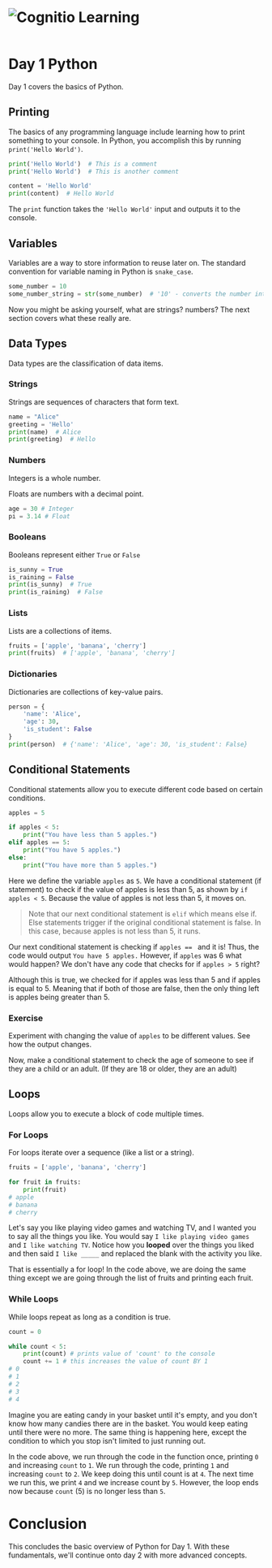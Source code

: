 
<div style="display:flex;align-items:center;">
<img src="https://www.simpleimageresizer.com/_uploads/photos/f70c0da8/favicon1_75_1_61.png"/>
<h1>Cognitio Learning</h1>
</div>

# Day 1 Python
Day 1 covers the basics of Python.

## Printing
The basics of any programming language include learning how to print something to your console. In Python, you accomplish this by running `print('Hello World')`.

```py
print('Hello World')  # This is a comment
print('Hello World')  # This is another comment

content = 'Hello World'
print(content)  # Hello World
```
The `print` function takes the `'Hello World'` input and outputs it to the console.

## Variables
Variables are a way to store information to reuse later on. The standard convention for variable naming in Python is `snake_case`.

```py
some_number = 10
some_number_string = str(some_number)  # '10' - converts the number into a string format
```

Now you might be asking yourself, what are strings? numbers? The next section covers what these really are.

## Data Types
Data types are the classification of data items. 

### Strings
Strings are sequences of characters that form text.

```py
name = "Alice"
greeting = 'Hello'
print(name)  # Alice
print(greeting)  # Hello
```

### Numbers
Integers is a whole number.

Floats are numbers with a decimal point.
```py
age = 30 # Integer
pi = 3.14 # Float
```

### Booleans
Booleans represent either `True` or `False`

```py
is_sunny = True
is_raining = False
print(is_sunny)  # True
print(is_raining)  # False
```

### Lists
Lists are a collections of items. 

```py
fruits = ['apple', 'banana', 'cherry']
print(fruits)  # ['apple', 'banana', 'cherry']
```

### Dictionaries
Dictionaries are collections of key-value pairs. 

```py
person = {
    'name': 'Alice',
    'age': 30,
    'is_student': False
}
print(person)  # {'name': 'Alice', 'age': 30, 'is_student': False}
```

## Conditional Statements
Conditional statements allow you to execute different code based on certain conditions.

```py
apples = 5

if apples < 5:
    print("You have less than 5 apples.")
elif apples == 5:
    print("You have 5 apples.")
else:
    print("You have more than 5 apples.")
```
Here we define the variable `apples` as `5`. We have a conditional statement (if statement) to check if the value of apples is less than 5, as shown by `if apples < 5`. Because the value of apples is not less than 5, it moves on.
> Note that our next conditional statement is `elif` which means else if. Else statements trigger if the original conditional statement is false. In this case, because apples is not less than 5, it runs. 

Our next conditional statement is checking if `apples == ` and it is! Thus, the code would output `You have 5 apples.` However, if `apples` was 6 what would happen? We don't have any code that checks for if `apples > 5` right?

Although this is true, we checked for if apples was less than 5 and if apples is equal to 5. Meaning that if both of those are false, then the only thing left is apples being greater than 5.


### Exercise
Experiment with changing the value of `apples` to be different values. See how the output changes. 

Now, make a conditional statement to check the age of someone to see if they are a child or an adult. (If they are 18 or older, they are an adult)

## Loops
Loops allow you to execute a block of code multiple times.

### For Loops
For loops iterate over a sequence (like a list or a string).

```py
fruits = ['apple', 'banana', 'cherry']

for fruit in fruits:
    print(fruit)
# apple
# banana
# cherry
```
Let's say you like playing video games and watching TV, and I wanted you to say all the things you like. You would say `I like playing video games` and `I like watching TV`. Notice how you **looped** over the things you liked and then said `I like _____` and replaced the blank with the activity you like.

That is essentially a for loop! In the code above, we are doing the same thing except we are going through the list of fruits and printing each fruit. 

### While Loops
While loops repeat as long as a condition is true.

```py
count = 0

while count < 5:
    print(count) # prints value of 'count' to the console
    count += 1 # this increases the value of count BY 1
# 0
# 1
# 2
# 3
# 4
```
Imagine you are eating candy in your basket until it's empty, and you don't know how many candies there are in the basket. You would keep eating until there were no more. The same thing is happening here, except the condition to which you stop isn't limited to just running out.

In the code above, we run through the code in the function once, printing `0` and increasing `count` to `1`. We run through the code, printing `1` and increasing `count` to `2`. We keep doing this until count is at `4`. The next time we run this, we print `4` and we increase count by `5`. However, the loop ends now because `count` (5) is no longer less than `5`.

# Conclusion

This concludes the basic overview of Python for Day 1. With these fundamentals, we'll continue onto day 2 with more advanced concepts.